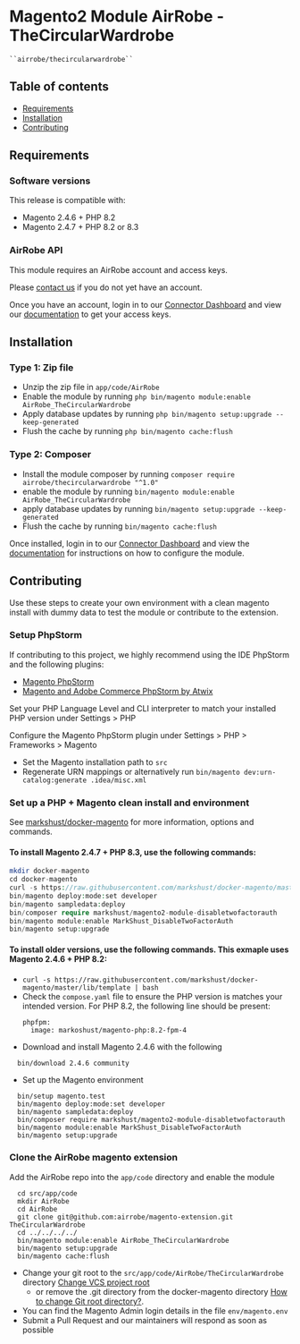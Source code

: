 # Magento2 Module AirRobe - TheCircularWardrobe

    ``airrobe/thecircularwardrobe``

## Table of contents
 - [Requirements](#requirements)
 - [Installation](#installation)
 - [Contributing](#contributing)

## Requirements

### Software versions
This release is compatible with:
- Magento 2.4.6 + PHP 8.2
- Magento 2.4.7 + PHP 8.2 or 8.3

### AirRobe API
This module requires an AirRobe account and access keys.

Please [contact us](mailto:developers@airrobe.com) if you do not yet have an account.

Once you have an account, login in to our [Connector Dashboard](https://connector.airrobe.com) and view our [documentation](https://connector.airrobe.com/docs/magento) to get your access keys.

## Installation

### Type 1: Zip file

 - Unzip the zip file in `app/code/AirRobe`
 - Enable the module by running `php bin/magento module:enable AirRobe_TheCircularWardrobe`
 - Apply database updates by running `php bin/magento setup:upgrade --keep-generated`
 - Flush the cache by running `php bin/magento cache:flush`

### Type 2: Composer
 - Install the module composer by running `composer require airrobe/thecircularwardrobe "^1.0"`
 - enable the module by running `bin/magento module:enable AirRobe_TheCircularWardrobe`
 - apply database updates by running `bin/magento setup:upgrade --keep-generated`
 - Flush the cache by running `bin/magento cache:flush`

Once installed, login in to our [Connector Dashboard](https://connector.airrobe.com) and view the [documentation](https://connector.airrobe.com/docs/magento) for instructions on how to configure the module.

## Contributing

Use these steps to create your own environment with a clean magento install with dummy data
to test the module or contribute to the extension.

### Setup PhpStorm

If contributing to this project, we highly recommend using the IDE PhpStorm and the following plugins:
- [Magento PhpStorm](https://plugins.jetbrains.com/plugin/8024-magento-phpstorm)
- [Magento and Adobe Commerce PhpStorm by Atwix](https://plugins.jetbrains.com/plugin/20554-magento-and-adobe-commerce-phpstorm-by-atwix)

Set your PHP Language Level and CLI interpreter to match your installed PHP version under Settings > PHP

Configure the Magento PhpStorm plugin under Settings > PHP > Frameworks > Magento
- Set the Magento installation path to `src`
- Regenerate URN mappings or alternatively run `bin/magento dev:urn-catalog:generate .idea/misc.xml`

### Set up a PHP + Magento clean install and environment

See [markshust/docker-magento](https://github.com/markshust/docker-magento) for more information, options and commands.

#### To install Magento 2.4.7 + PHP 8.3, use the following commands:
```php
mkdir docker-magento
cd docker-magento
curl -s https://raw.githubusercontent.com/markshust/docker-magento/master/lib/onelinesetup | bash -s -- magento.test 2.4.7 community
bin/magento deploy:mode:set developer
bin/magento sampledata:deploy
bin/composer require markshust/magento2-module-disabletwofactorauth
bin/magento module:enable MarkShust_DisableTwoFactorAuth
bin/magento setup:upgrade
```

#### To install older versions, use the following commands. This exmaple uses Magento 2.4.6 + PHP 8.2:
- `curl -s https://raw.githubusercontent.com/markshust/docker-magento/master/lib/template | bash`
- Check the `compose.yaml` file to ensure the PHP version is matches your intended version. For PHP 8.2, the following line should be present:
  ```
  phpfpm:
    image: markoshust/magento-php:8.2-fpm-4
  ```
- Download and install Magento 2.4.6 with the following
```
  bin/download 2.4.6 community
```
- Set up the Magento environment
```
  bin/setup magento.test
  bin/magento deploy:mode:set developer
  bin/magento sampledata:deploy
  bin/composer require markshust/magento2-module-disabletwofactorauth
  bin/magento module:enable MarkShust_DisableTwoFactorAuth
  bin/magento setup:upgrade
```

### Clone the AirRobe magento extension

Add the AirRobe repo into the `app/code` directory and enable the module

```
  cd src/app/code
  mkdir AirRobe
  cd AirRobe
  git clone git@github.com:airrobe/magento-extension.git TheCircularWardrobe
  cd ../../../../
  bin/magento module:enable AirRobe_TheCircularWardrobe
  bin/magento setup:upgrade
  bin/magento cache:flush
```

- Change your git root to the `src/app/code/AirRobe/TheCircularWardrobe` directory [Change VCS project root](https://intellij-support.jetbrains.com/hc/en-us/community/posts/115000087244-Change-VCS-project-root) 
  - or remove the .git directory from the docker-magento directory [How to change Git root directory?](https://stackoverflow.com/questions/66969576/how-to-change-git-root-directory).
- You can find the Magento Admin login details in the file `env/magento.env`
- Submit a Pull Request and our maintainers will respond as soon as possible
